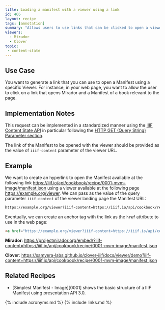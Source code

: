 ```yaml
---
title: Loading a manifest with a viewer using a link
id: 466
layout: recipe
tags: [annotation]
summary: "Allows users to use links that can be clicked to open a viewer with a selected manifest."
viewers:
  - Mirador
  - Clover
topic:
 - content-state
---
```


## Use Case

You want to generate a link that you can use to open a Manifest using a specific Viewer. For instance, in your web page, you want to allow the user to click on a link that opens Mirador and a Manifest of a book relevant to the page.

## Implementation Notes

This request can be implemented in a standardized manner using the [IIIF Content State API](https://iiif.io/api/content-state) in particular following the [HTTP GET (Query String) Parameter section](https://iiif.io/api/content-state/1.0/#initialization-mechanisms-link).


The link of the Manifest to be opened with the viewer should be provided as the value of `iiif-content` parameter of the viewer URL.

## Example

We want to create an hyperlink to open the Manifest available at the following link https://iiif.io/api/cookbook/recipe/0001-mvm-image/manifest.json using a viewer available at  the following page https://example.org/viewer. We can pass as the value of the query parameter `iiif-content` of the viewer landing page the Manifest URL:
```html
https://example.org/viewer?iiif-content=https://iiif.io/api/cookbook/recipe/0001-mvm-image/manifest.json
```

Eventually, we can create an anchor tag with the link as the `href` attribute to use in the web page:

```html
<a href="https://example.org/viewer?iiif-content=https://iiif.io/api/cookbook/recipe/0001-mvm-image/manifest.json">Link for visualizing the manifest using a viewer.</a>
```

**Mirador**:
https://projectmirador.org/embed/?iiif-content=https://iiif.io/api/cookbook/recipe/0001-mvm-image/manifest.json

**Clover**:
https://samvera-labs.github.io/clover-iiif/docs/viewer/demo?iiif-content=https://iiif.io/api/cookbook/recipe/0001-mvm-image/manifest.json

## Related Recipes

* [Simplest Manifest - Image][0001] shows the basic structure of a IIIF Manifest using presentation API 3.0.

{% include acronyms.md %}
{% include links.md %}

